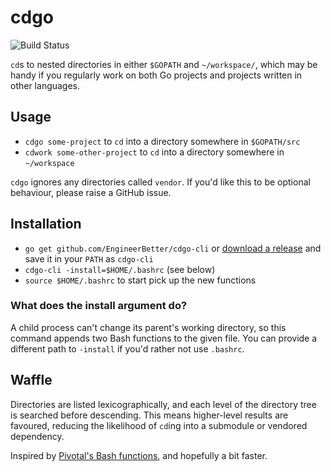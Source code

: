 # cdgo

![Build Status](http://ci.engineerbetter.com/api/v1/teams/main/pipelines/cdgo-cli/jobs/test/badge)

`cd`s to nested directories in either `$GOPATH` and `~/workspace/`, which may be handy if you regularly work on both Go projects and projects written in other languages.

## Usage

* `cdgo some-project` to `cd` into a directory somewhere in `$GOPATH/src`
* `cdwork some-other-project` to `cd` into a directory somewhere in `~/workspace`

`cdgo` ignores any directories called `vendor`. If you'd like this to be optional behaviour, please raise a GitHub issue.

## Installation

* `go get github.com/EngineerBetter/cdgo-cli` or [download a release](https://github.com/EngineerBetter/cdgo-cli/releases/latest) and save it in your `PATH` as `cdgo-cli`
* `cdgo-cli -install=$HOME/.bashrc` (see below)
* `source $HOME/.bashrc` to start pick up the new functions

### What does the install argument do?

A child process can't change its parent's working directory, so this command appends two Bash functions to the given file. You can provide a different path to `-install` if you'd rather not use `.bashrc`.

## Waffle

Directories are listed lexicographically, and each level of the directory tree is searched before descending. This means higher-level results are favoured, reducing the likelihood of `cd`ing into a submodule or vendored dependency.

Inspired by [Pivotal's Bash functions](https://github.com/cloudfoundry-incubator/garden-linux/wiki/Garden-development-workstation-setup), and hopefully a bit faster.